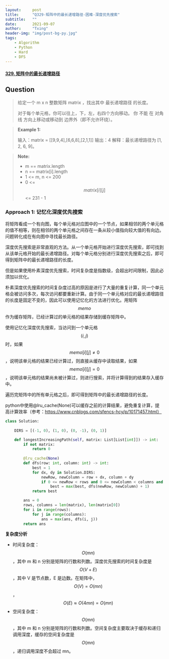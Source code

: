 ```yaml
---
layout:     post
title:      "Q329-矩阵中的最长递增路径-困难-深度优先搜索"
subtitle:   ""
date:       2021-09-07
author:     "Txing"
header-img: "img/post-bg-py.jpg"
tags:
    - Algorithm
    - Python
    - Hard
    - DFS
---
```


#### [329. 矩阵中的最长递增路径](https://leetcode-cn.com/problems/longest-increasing-path-in-a-matrix/)

## Question

> 给定一个 m x n 整数矩阵 matrix ，找出其中 最长递增路径 的长度。
>
> 对于每个单元格，你可以往上，下，左，右四个方向移动。 你 不能 在 对角线 方向上移动或移动到 边界外（即不允许环绕）。
>

> **Example 1:**
>
> 输入：matrix = [[9,9,4],[6,6,8],[2,1,1]]
> 输出：4 
> 解释：最长递增路径为 [1, 2, 6, 9]。

> **Note:**
>
> - m == matrix.length
> - n == matrix[i].length
> - 1 <= m, n <= 200
> - 0 <= $$matrix[i][j]$$ <= 231 - 1



### Approach 1: 记忆化深度优先搜索

将矩阵看成一个有向图，每个单元格对应图中的一个节点，如果相邻的两个单元格的值不相等，则在相邻的两个单元格之间存在一条从较小值指向较大值的有向边。问题转化成在有向图中寻找最长路径。

深度优先搜索是非常直观的方法。从一个单元格开始进行深度优先搜索，即可找到从该单元格开始的最长递增路径。对每个单元格分别进行深度优先搜索之后，即可得到矩阵中的最长递增路径的长度。

但是如果使用朴素深度优先搜索，时间复杂度是指数级，会超出时间限制，因此必须加以优化。

朴素深度优先搜索的时间复杂度过高的原因是进行了大量的重复计算，同一个单元格会被访问多次，每次访问都要重新计算。由于同一个单元格对应的最长递增路径的长度是固定不变的，因此可以使用记忆化的方法进行优化。用矩阵 $$\textit{memo}$$ 作为缓存矩阵，已经计算过的单元格的结果存储到缓存矩阵中。

使用记忆化深度优先搜索，当访问到一个单元格 $$(i,j)$$ 时，如果 $$\textit{memo}[i][j] \neq 0$$，说明该单元格的结果已经计算过，则直接从缓存中读取结果，如果 $$\textit{memo}[i][j]=0$$，说明该单元格的结果尚未被计算过，则进行搜索，并将计算得到的结果存入缓存中。

遍历完矩阵中的所有单元格之后，即可得到矩阵中的最长递增路径的长度。

python中使用@lru_cache(None)可以缓存之前的计算结果，避免重复计算，提高计算效率（参考：https://www.cnblogs.com/sfencs-hcy/p/10171457.html）

```python
class Solution:
    
    DIRS = [(-1, 0), (1, 0), (0, -1), (0, 1)]

    def longestIncreasingPath(self, matrix: List[List[int]]) -> int:
        if not matrix:
            return 0
        
        @lru_cache(None)
        def dfs(row: int, column: int) -> int:
            best = 1
            for dx, dy in Solution.DIRS:
                newRow, newColumn = row + dx, column + dy
                if 0 <= newRow < rows and 0 <= newColumn < columns and matrix[newRow][newColumn] > matrix[row][column]:
                    best = max(best, dfs(newRow, newColumn) + 1)
            return best

        ans = 0
        rows, columns = len(matrix), len(matrix[0])
        for i in range(rows):
            for j in range(columns):
                ans = max(ans, dfs(i, j))
        return ans
```

**复杂度分析**

- 时间复杂度：$$O(mn)$$，其中 m 和 n 分别是矩阵的行数和列数。深度优先搜索的时间复杂度是 $$O(V+E)$$，其中 V 是节点数，E 是边数。在矩阵中，$$O(V)=O(mn)$$，$$O(E)\approx O(4mn) = O(mn)$$
- 空间复杂度：$$O(mn)$$，其中 m 和 n 分别是矩阵的行数和列数。空间复杂度主要取决于缓存和递归调用深度，缓存的空间复杂度是 $$O(mn)$$，递归调用深度不会超过 mn。
